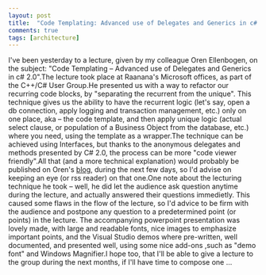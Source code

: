 ```yaml
---
layout: post
title:  "Code Templating: Advanced use of Delegates and Generics in c# 2.0 - A lecture by Oren Ellenbogen"
comments: true
tags: [architecture]
---
```



I've been yesterday to a lecture, given by my colleague Oren Ellenbogen, on the subject: "Code Templating – Advanced use of Delegates and Generics in c# 2.0".The lecture took place at Raanana's Microsoft offices, as part of the C++/C# User Group.He presented us with a way to refactor our recurring code blocks, by "separating the recurrent from the unique". This technique gives us the ability to have the recurrent logic (let's say, open a db connection, apply logging and transaction management, etc.) only on one place, aka – the code template, and then apply unique logic (actual select clause, or population of a Business Object from the database, etc.) where you need, using the template as a wrapper.The technique can be achieved using Interfaces, but thanks to the anonymous delegates and methods presented by C# 2.0, the process can be more "code viewer friendly".All that (and a more technical explanation) would probably be published on Oren's [blog](http://www.lnbogen.com/), during the next few days, so I'd advise on keeping an eye (or rss reader) on that one.One note about the lecturing technique he took – well, he did let the audience ask question anytime during the lecture, and actually answered their questions immedietly. This caused some flaws in the flow of the lecture, so I'd advice to be firm with the audience and postpone any question to a predetermined point (or points) in the lecture. The accompanying powerpoint presentation was lovely made, with large and readable fonts, nice images to emphasize important points, and the Visual Studio demos where pre-written, well documented, and presented well, using some nice add-ons ,such as "demo font" and Windows Magnifier.I hope too, that I'll be able to give a lecture to the group during the next months, if I'll have time to compose one …

